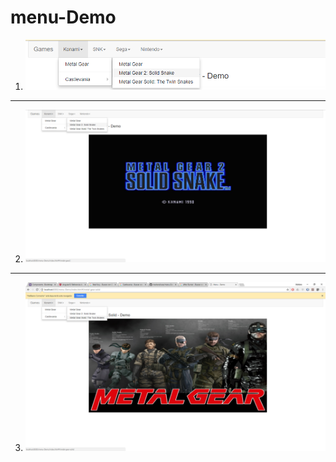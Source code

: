 
# menu-Demo

1. ![drawing](img/screen-4.png)

---

2. ![drawing](img/screen-3.png)

---

3. ![drawing](img/screen-2.png)


